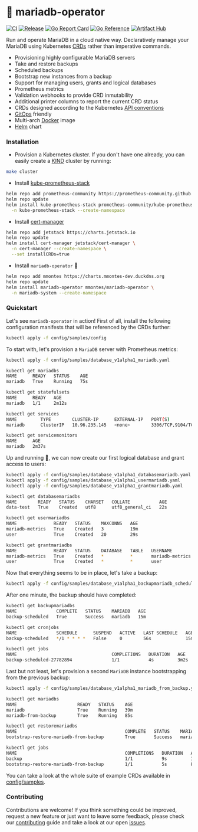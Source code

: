 # 🦭 mariadb-operator
[![CI](https://github.com/mmontes11/mariadb-operator/actions/workflows/ci.yml/badge.svg)](https://github.com/mmontes11/mariadb-operator/actions/workflows/ci.yml)
[![Release](https://github.com/mmontes11/mariadb-operator/actions/workflows/release.yml/badge.svg)](https://github.com/mmontes11/mariadb-operator/actions/workflows/release.yml)
[![Go Report Card](https://goreportcard.com/badge/github.com/mmontes11/mariadb-operator)](https://goreportcard.com/report/github.com/mmontes11/mariadb-operator)
[![Go Reference](https://pkg.go.dev/badge/github.com/mmontes11/mariadb-operator.svg)](https://pkg.go.dev/github.com/mmontes11/mariadb-operator)
[![Artifact Hub](https://img.shields.io/endpoint?url=https://artifacthub.io/badge/repository/mmontes)](https://artifacthub.io/packages/search?repo=mmontes)

Run and operate MariaDB in a cloud native way. Declaratively manage your MariaDB using Kubernetes [CRDs](https://kubernetes.io/docs/tasks/extend-kubernetes/custom-resources/custom-resource-definitions/) rather than imperative commands.

- Provisioning highly configurable MariaDB servers
- Take and restore backups
- Scheduled backups
- Bootstrap new instances from a backup
- Support for managing users, grants and logical databases
- Prometheus metrics
- Validation webhooks to provide CRD inmutability
- Additional printer columns to report the current CRD status
- CRDs designed according to the Kubernetes [API conventions](https://github.com/kubernetes/community/blob/master/contributors/devel/sig-architecture/api-conventions.md)
- [GitOps](https://opengitops.dev/) friendly
- Multi-arch [Docker](https://hub.docker.com/repository/docker/mmontes11/mariadb-operator/tags?page=1&ordering=last_updated) image
- [Helm](./helm/mariadb-operator/) chart 

### Installation

- Provision a Kubernetes cluster. If you don't have one already, you can easily create a [KIND](https://kind.sigs.k8s.io/) cluster by running:
```bash
make cluster
``` 

- Install [kube-prometheus-stack](https://github.com/prometheus-community/helm-charts/tree/main/charts/kube-prometheus-stack)
```bash
helm repo add prometheus-community https://prometheus-community.github.io/helm-charts
helm repo update
helm install kube-prometheus-stack prometheus-community/kube-prometheus-stack \
  -n kube-prometheus-stack --create-namespace
``` 
- Install [cert-manager](https://github.com/cert-manager/cert-manager) 
```bash
helm repo add jetstack https://charts.jetstack.io
helm repo update
helm install cert-manager jetstack/cert-manager \
  -n cert-manager --create-namespace \
  --set installCRDs=true 
```
- Install `mariadb-operator` 🦭
```bash
helm repo add mmontes https://charts.mmontes-dev.duckdns.org
helm repo update
helm install mariadb-operator mmontes/mariadb-operator \
  -n mariadb-system --create-namespace
```

### Quickstart

Let's see `mariadb-operator` in action! First of all, install the following configuration manifests that will be referenced by the CRDs further:
```bash
kubectl apply -f config/samples/config
```

To start with, let's provision a `MariaDB` server with Prometheus metrics:
```bash
kubectl apply -f config/samples/database_v1alpha1_mariadb.yaml
```
```bash
kubectl get mariadbs
NAME      READY   STATUS    AGE
mariadb   True    Running   75s

kubectl get statefulsets
NAME      READY   AGE
mariadb   1/1     2m12s

kubectl get services
NAME         TYPE        CLUSTER-IP      EXTERNAL-IP   PORT(S)             AGE
mariadb      ClusterIP   10.96.235.145   <none>        3306/TCP,9104/TCP   2m17s

kubectl get servicemonitors
NAME      AGE
mariadb   2m37s
```
Up and running 🚀, we can now create our first logical database and grant access to users:
```bash
kubectl apply -f config/samples/database_v1alpha1_databasemariadb.yaml
kubectl apply -f config/samples/database_v1alpha1_usermariadb.yaml
kubectl apply -f config/samples/database_v1alpha1_grantmariadb.yaml
```
```bash
kubectl get databasemariadbs
NAME        READY   STATUS    CHARSET   COLLATE           AGE
data-test   True    Created   utf8      utf8_general_ci   22s

kubectl get usermariadbs
NAME              READY   STATUS    MAXCONNS   AGE
mariadb-metrics   True    Created   3          19m
user              True    Created   20         29s

kubectl get grantmariadbs
NAME              READY   STATUS    DATABASE   TABLE   USERNAME          GRANTOPT   AGE
mariadb-metrics   True    Created   *          *       mariadb-metrics   false      19m
user              True    Created   *          *       user              true       36s
```
Now that everything seems to be in place, let's take a backup:
```bash
kubectl apply -f config/samples/database_v1alpha1_backupmariadb_scheduled.yaml
```
After one minute, the backup should have completed:
```bash
kubectl get backupmariadbs
NAME               COMPLETE   STATUS    MARIADB   AGE
backup-scheduled   True       Success   mariadb   15m

kubectl get cronjobs
NAME               SCHEDULE      SUSPEND   ACTIVE   LAST SCHEDULE   AGE
backup-scheduled   */1 * * * *   False     0        56s             15m

kubectl get jobs
NAME                                    COMPLETIONS   DURATION   AGE
backup-scheduled-27782894               1/1           4s         3m2s
```
Last but not least, let's provision a second `MariaDB` instance bootstrapping from the previous backup:
```bash
kubectl apply -f config/samples/database_v1alpha1_mariadb_from_backup.yaml
``` 
```bash
kubectl get mariadbs
NAME                       READY   STATUS    AGE
mariadb                    True    Running   39m
mariadb-from-backup        True    Running   85s

kubectl get restoremariadbs
NAME                                         COMPLETE   STATUS    MARIADB                    BACKUP   AGE
bootstrap-restore-mariadb-from-backup        True       Success   mariadb-from-backup        backup   72s

kubectl get jobs
NAME                                         COMPLETIONS   DURATION   AGE
backup                                       1/1           9s         12m
bootstrap-restore-mariadb-from-backup        1/1           5s         84s
``` 
You can take a look at the whole suite of example CRDs available in [config/samples](./config/samples/).  

### Contributing

Contributions are welcome! If you think something could be improved, request a new feature or just want to leave some feedback,
please check our [contributing](./CONTRIBUTING.md) guide and take a look at our open [issues](https://github.com/mmontes11/mariadb-operator/issues).
